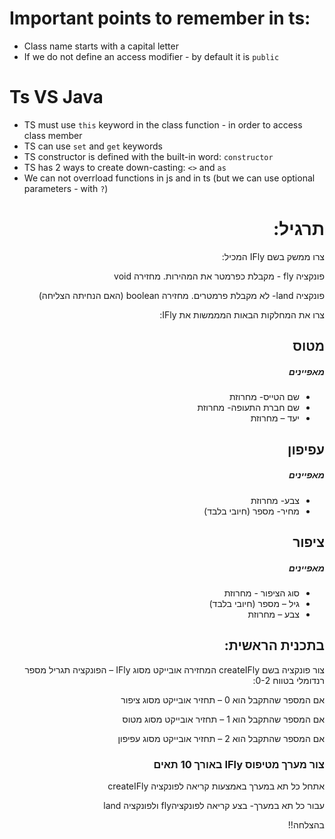 # Important points to remember in ts:
* Class name starts with a capital letter
* If we do not define an access modifier - by default it is `public`



# Ts VS Java
* TS must use `this` keyword in the class function - in order to access class member
* TS can use `set` and `get` keywords
* TS constructor is defined with the built-in word: `constructor`
* TS has 2 ways to create down-casting: `<>` and `as`
* We can not overrload functions in js and in ts (but we can use optional parameters - with `?`)




<div dir="rtl">

# תרגיל:


צרו ממשק בשם IFly המכיל:

פונקציה fly  - מקבלת כפרמטר את המהירות. מחזירה void

פונקציה  land- לא מקבלת פרמטרים. מחזירה boolean (האם הנחיתה הצליחה)

צרו את המחלקות הבאות המממשות את IFly:
## מטוס
##### מאפיינים

* שם הטייס- מחרוזת
* שם חברת התעופה- מחרוזת
* יעד – מחרוזת

## עפיפון
##### מאפיינים
* צבע- מחרוזת
* מחיר- מספר (חיובי בלבד)

## ציפור
##### מאפיינים
* סוג הציפור - מחרוזת
* גיל – מספר (חיובי בלבד)
* צבע – מחרוזת


## בתכנית הראשית:
צור פונקציה בשם createIFly המחזירה אובייקט מסוג IFly – הפונקציה תגריל מספר רנדומלי בטווח 0-2:

אם המספר שהתקבל הוא 0 – תחזיר אובייקט מסוג ציפור

אם המספר שהתקבל הוא 1 – תחזיר אובייקט מסוג מטוס

אם המספר שהתקבל הוא 2 – תחזיר אובייקט מסוג עפיפון

### צור מערך מטיפוס IFly באורך 10 תאים

אתחל כל תא במערך באמצעות קריאה לפונקציה createIFly

עבור כל תא במערך- בצע קריאה לפונקציהfly  ולפונקציה  land

 

בהצלחה!!

</div>

